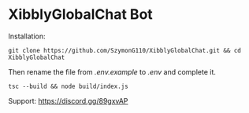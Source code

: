 # XibblyGlobalChat Bot

Installation:
```
git clone https://github.com/SzymonG110/XibblyGlobalChat.git && cd XibblyGlobalChat
```
Then rename the file from _.env.example_ to _.env_ and complete it.

```
tsc --build && node build/index.js
```

Support: https://discord.gg/89gxvAP
